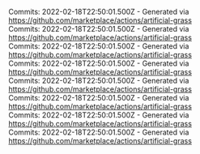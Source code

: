 Commits: 2022-02-18T22:50:01.500Z - Generated via https://github.com/marketplace/actions/artificial-grass
<br>
Commits: 2022-02-18T22:50:01.500Z - Generated via https://github.com/marketplace/actions/artificial-grass
<br>
Commits: 2022-02-18T22:50:01.500Z - Generated via https://github.com/marketplace/actions/artificial-grass
<br>
Commits: 2022-02-18T22:50:01.500Z - Generated via https://github.com/marketplace/actions/artificial-grass
<br>
Commits: 2022-02-18T22:50:01.500Z - Generated via https://github.com/marketplace/actions/artificial-grass
<br>
Commits: 2022-02-18T22:50:01.500Z - Generated via https://github.com/marketplace/actions/artificial-grass
<br>
Commits: 2022-02-18T22:50:01.500Z - Generated via https://github.com/marketplace/actions/artificial-grass
<br>
Commits: 2022-02-18T22:50:01.500Z - Generated via https://github.com/marketplace/actions/artificial-grass
<br>
